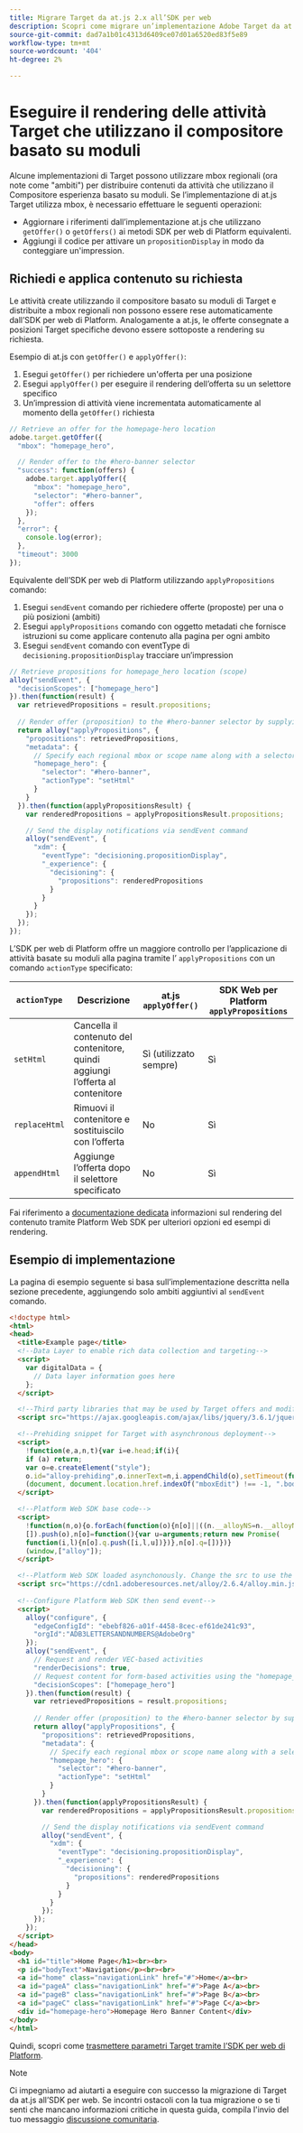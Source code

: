 ```yaml
---
title: Migrare Target da at.js 2.x all’SDK per web
description: Scopri come migrare un’implementazione Adobe Target da at.js 2.x a Adobe Experience Platform Web SDK. Gli argomenti includono la panoramica della libreria, le differenze di implementazione e altri callout importanti.
source-git-commit: dad7a1b01c4313d6409ce07d01a6520ed83f5e89
workflow-type: tm+mt
source-wordcount: '404'
ht-degree: 2%

---
```


# Eseguire il rendering delle attività Target che utilizzano il compositore basato su moduli

Alcune implementazioni di Target possono utilizzare mbox regionali (ora note come &quot;ambiti&quot;) per distribuire contenuti da attività che utilizzano il Compositore esperienza basato su moduli. Se l’implementazione di at.js Target utilizza mbox, è necessario effettuare le seguenti operazioni:

* Aggiornare i riferimenti dall’implementazione at.js che utilizzano `getOffer()` o `getOffers()` ai metodi SDK per web di Platform equivalenti.
* Aggiungi il codice per attivare un `propositionDisplay` in modo da conteggiare un&#39;impression.

## Richiedi e applica contenuto su richiesta

Le attività create utilizzando il compositore basato su moduli di Target e distribuite a mbox regionali non possono essere rese automaticamente dall’SDK per web di Platform. Analogamente a at.js, le offerte consegnate a posizioni Target specifiche devono essere sottoposte a rendering su richiesta.

Esempio di at.js con `getOffer()` e `applyOffer()`:

1. Esegui `getOffer()` per richiedere un&#39;offerta per una posizione
1. Esegui `applyOffer()` per eseguire il rendering dell’offerta su un selettore specifico
1. Un’impression di attività viene incrementata automaticamente al momento della `getOffer()` richiesta

```JavaScript
// Retrieve an offer for the homepage-hero location
adobe.target.getOffer({
  "mbox": "homepage_hero",

  // Render offer to the #hero-banner selector
  "success": function(offers) {
    adobe.target.applyOffer({
      "mbox": "homepage_hero",
      "selector": "#hero-banner",
      "offer": offers
    });
  },
  "error": {
    console.log(error);
  },
  "timeout": 3000
});
```

Equivalente dell’SDK per web di Platform utilizzando `applyPropositions` comando:

1. Esegui `sendEvent` comando per richiedere offerte (proposte) per una o più posizioni (ambiti)
1. Esegui `applyPropositions` comando con oggetto metadati che fornisce istruzioni su come applicare contenuto alla pagina per ogni ambito
1. Esegui `sendEvent` comando con eventType di `decisioning.propositionDisplay` tracciare un’impression

```JavaScript
// Retrieve propositions for homepage_hero location (scope)
alloy("sendEvent", {
  "decisionScopes": ["homepage_hero"]
}).then(function(result) {
  var retrievedPropositions = result.propositions;
    
  // Render offer (proposition) to the #hero-banner selector by supplying extra metadata
  return alloy("applyPropositions", {
    "propositions": retrievedPropositions,
    "metadata": {
      // Specify each regional mbox or scope name along with a selector and actionType
      "homepage_hero": {
        "selector": "#hero-banner",
        "actionType": "setHtml"
      }
    }
  }).then(function(applyPropositionsResult) {
    var renderedPropositions = applyPropositionsResult.propositions;

    // Send the display notifications via sendEvent command
    alloy("sendEvent", {
      "xdm": {
        "eventType": "decisioning.propositionDisplay",
        "_experience": {
          "decisioning": {
            "propositions": renderedPropositions
          }
        }
      }
    });
  });
});
```

L’SDK per web di Platform offre un maggiore controllo per l’applicazione di attività basate su moduli alla pagina tramite l’ `applyPropositions` con un comando `actionType` specificato:

| `actionType` | Descrizione | at.js `applyOffer()` | SDK Web per Platform `applyPropositions` |
| --- | --- | --- | --- |
| `setHtml` | Cancella il contenuto del contenitore, quindi aggiungi l’offerta al contenitore | Sì (utilizzato sempre) | Sì |
| `replaceHtml` | Rimuovi il contenitore e sostituiscilo con l’offerta | No | Sì |
| `appendHtml` | Aggiunge l’offerta dopo il selettore specificato | No | Sì |

Fai riferimento a [documentazione dedicata](https://experienceleague.adobe.com/docs/experience-platform/edge/personalization/rendering-personalization-content.html) informazioni sul rendering del contenuto tramite Platform Web SDK per ulteriori opzioni ed esempi di rendering.

## Esempio di implementazione

La pagina di esempio seguente si basa sull’implementazione descritta nella sezione precedente, aggiungendo solo ambiti aggiuntivi al `sendEvent` comando.

```HTML
<!doctype html>
<html>
<head>
  <title>Example page</title>
  <!--Data Layer to enable rich data collection and targeting-->
  <script>
    var digitalData = { 
      // Data layer information goes here
    };
  </script>

  <!--Third party libraries that may be used by Target offers and modifications-->
  <script src="https://ajax.googleapis.com/ajax/libs/jquery/3.6.1/jquery.min.js"></script>

  <!--Prehiding snippet for Target with asynchronous deployment-->
  <script>
    !function(e,a,n,t){var i=e.head;if(i){
    if (a) return;
    var o=e.createElement("style");
    o.id="alloy-prehiding",o.innerText=n,i.appendChild(o),setTimeout(function(){o.parentNode&&o.parentNode.removeChild(o)},t)}}
    (document, document.location.href.indexOf("mboxEdit") !== -1, ".body { opacity: 0 !important }", 3000);
  </script>

  <!--Platform Web SDK base code-->
  <script>
    !function(n,o){o.forEach(function(o){n[o]||((n.__alloyNS=n.__alloyNS||
    []).push(o),n[o]=function(){var u=arguments;return new Promise(
    function(i,l){n[o].q.push([i,l,u])})},n[o].q=[])})}
    (window,["alloy"]);
  </script>

  <!--Platform Web SDK loaded asynchonously. Change the src to use the latest supported version.-->
  <script src="https://cdn1.adoberesources.net/alloy/2.6.4/alloy.min.js" async></script>
  
  <!--Configure Platform Web SDK then send event-->
  <script>
    alloy("configure", {
      "edgeConfigId": "ebebf826-a01f-4458-8cec-ef61de241c93",
      "orgId":"ADB3LETTERSANDNUMBERS@AdobeOrg"
    });
    alloy("sendEvent", {
      // Request and render VEC-based activities
      "renderDecisions": true,
      // Request content for form-based activities using the "homepage_hero" scope
      "decisionScopes": ["homepage_hero"]
    }).then(function(result) {
      var retrievedPropositions = result.propositions;
        
      // Render offer (proposition) to the #hero-banner selector by supplying extra metadata
      return alloy("applyPropositions", {
        "propositions": retrievedPropositions,
        "metadata": {
          // Specify each regional mbox or scope name along with a selector and actionType
          "homepage_hero": {
            "selector": "#hero-banner",
            "actionType": "setHtml"
          }
        }
      }).then(function(applyPropositionsResult) {
        var renderedPropositions = applyPropositionsResult.propositions;

        // Send the display notifications via sendEvent command
        alloy("sendEvent", {
          "xdm": {
            "eventType": "decisioning.propositionDisplay",
            "_experience": {
              "decisioning": {
                "propositions": renderedPropositions
              }
            }
          }
        });
      });
    });
  </script>
</head>
<body>
  <h1 id="title">Home Page</h1><br><br>
  <p id="bodyText">Navigation</p><br><br>
  <a id="home" class="navigationLink" href="#">Home</a><br>
  <a id="pageA" class="navigationLink" href="#">Page A</a><br>
  <a id="pageB" class="navigationLink" href="#">Page B</a><br>
  <a id="pageC" class="navigationLink" href="#">Page C</a><br>
  <div id="homepage-hero">Homepage Hero Banner Content</div>
</body>
</html>
```

Quindi, scopri come [trasmettere parametri Target tramite l’SDK per web di Platform](send-parameters.md).

>[!NOTE]
>
>Ci impegniamo ad aiutarti a eseguire con successo la migrazione di Target da at.js all’SDK per web. Se incontri ostacoli con la tua migrazione o se ti senti che mancano informazioni critiche in questa guida, compila l&#39;invio del tuo messaggio [discussione comunitaria](https://experienceleaguecommunities.adobe.com/t5/adobe-experience-platform-launch/tutorial-discussion-implement-adobe-experience-cloud-with-web/td-p/444996).